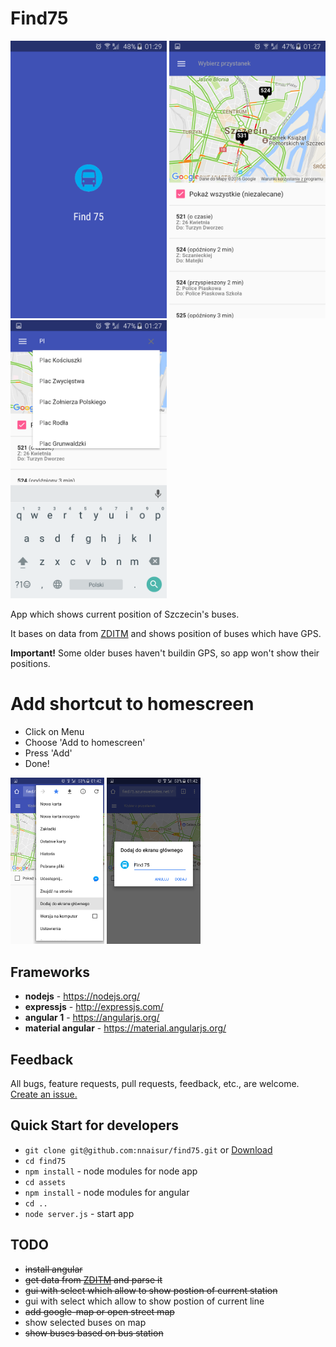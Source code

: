 # Find75

<img src="./assets/img/screen_1.png" alt="screen_1" style="width: 250px;"/>
<img src="./assets/img/screen_2.png" alt="screen_2" style="width: 250px;"/>
<img src="./assets/img/screen_3.png" alt="screen_3" style="width: 250px;"/>

App which shows current position of Szczecin's buses.

It bases on data from [ZDITM](http://www.zditm.szczecin.pl/) and shows position of buses which have GPS.

**Important!** Some older buses haven't buildin GPS, so app won't show their positions.

# Add shortcut to homescreen

- Click on Menu
- Choose 'Add to homescreen'
- Press 'Add'
- Done!

<img src="./assets/img/homescreen_1.png" alt="homescreen_1" style="width: 150px;"/>
<img src="./assets/img/homescreen_2.png" alt="homescreen_2" style="width: 150px;"/>

## Frameworks

- **nodejs** - https://nodejs.org/
- **expressjs** - http://expressjs.com/
- **angular 1** - https://angularjs.org/
- **material angular** - https://material.angularjs.org/


## Feedback
All bugs, feature requests, pull requests, feedback, etc., are welcome. [Create an issue.](https://github.com/nnaisur/find75/issues)

## Quick Start for developers

- `git clone git@github.com:nnaisur/find75.git` or [Download](https://github.com/nnaisur/find75/archive/master.zip)
- `cd find75`
- `npm install` - node modules for node app
- `cd assets`
- `npm install` - node modules for angular
- `cd ..`
- `node server.js` - start app

## TODO
- ~~install angular~~
- ~~get data from [ZDITM](http://www.zditm.szczecin.pl/) and parse it~~
- ~~gui with select which allow to show postion of current station~~
- gui with select which allow to show postion of current line
- ~~add google-map or open street map~~
- show selected buses on map
- ~~show buses based on bus station~~
